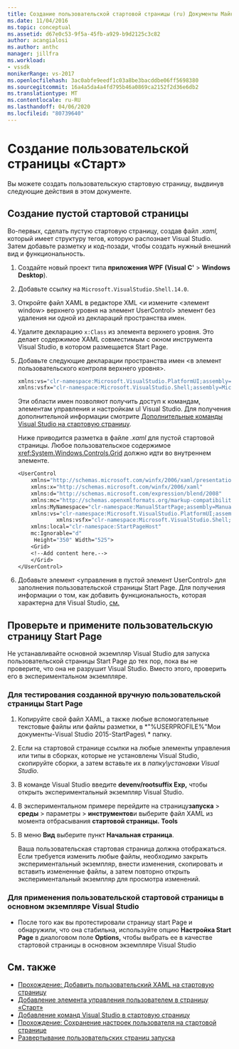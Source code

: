 ```yaml
---
title: Создание пользовательской стартовой страницы (ru) Документы Майкрософт
ms.date: 11/04/2016
ms.topic: conceptual
ms.assetid: d67e0c53-9f5a-45fb-a929-b9d2125c3c82
author: acangialosi
ms.author: anthc
manager: jillfra
ms.workload:
- vssdk
monikerRange: vs-2017
ms.openlocfilehash: 3ac0abfe9eedf1c03a8be3bacddbe06ff5698380
ms.sourcegitcommit: 16a4a5da4a4fd795b46a0869ca2152f2d36e6db2
ms.translationtype: MT
ms.contentlocale: ru-RU
ms.lasthandoff: 04/06/2020
ms.locfileid: "80739640"
---
```

# <a name="creating-a-custom-start-page"></a>Создание пользовательской страницы «Старт»

Вы можете создать пользовательскую стартовую страницу, выдвинув следующие действия в этом документе.

## <a name="create-a-blank-start-page"></a>Создание пустой стартовой страницы

Во-первых, сделать пустую стартовую страницу, создав файл *.xaml,* который имеет структуру тегов, которую распознает Visual Studio. Затем добавьте разметку и код-позади, чтобы создать нужный внешний вид и функциональность.

1. Создайте новый проект типа **приложения WPF** **(Visual C'** > **Windows Desktop**).

2. Добавьте ссылку на `Microsoft.VisualStudio.Shell.14.0`.

3. Откройте файл XAML в редакторе XML \<и измените \<элемент window> верхнего уровня на элемент UserControl> элемент без удаления ни одной из деклараций пространства имен.

4. Удалите декларацию `x:Class` из элемента верхнего уровня. Это делает содержимое XAML совместимым с окном инструмента Visual Studio, в котором размещается Start Page.

5. Добавьте следующие декларации пространства имен \<в элемент пользовательского контроля верхнего уровня>.

    ```vb
    xmlns:vs="clr-namespace:Microsoft.VisualStudio.PlatformUI;assembly=Microsoft.VisualStudio.Shell.14.0"
    xmlns:vsfx="clr-namespace:Microsoft.VisualStudio.Shell;assembly=Microsoft.VisualStudio.Shell.14.0"
    ```

     Эти области имен позволяют получить доступ к командам, элементам управления и настройкам uI Visual Studio. Для получения дополнительной информации смотрите [Дополнительные команды Visual Studio на стартовую страницу](../extensibility/adding-visual-studio-commands-to-a-start-page.md).

     Ниже приводится разметка в файле *.xaml* для пустой стартовой страницы. Любое пользовательское содержимое <xref:System.Windows.Controls.Grid> должно идти во внутреннем элементе.

    ```vb
    <UserControl
        xmlns="http://schemas.microsoft.com/winfx/2006/xaml/presentation"
        xmlns:x="http://schemas.microsoft.com/winfx/2006/xaml"
        xmlns:d="http://schemas.microsoft.com/expression/blend/2008"
        xmlns:mc="http://schemas.openxmlformats.org/markup-compatibility/2006"
        xmlns:MyNamespace="clr-namespace:ManualStartPage;assembly=ManualStartPage"
        xmlns:vs="clr-namespace:Microsoft.VisualStudio.PlatformUI;assembly=Microsoft.VisualStudio.Shell.14.0"
                xmlns:vsfx="clr-namespace:Microsoft.VisualStudio.Shell;assembly=Microsoft.VisualStudio.Shell.14.0"
        xmlns:local="clr-namespace:StartPageHost"
        mc:Ignorable="d"
         Height="350" Width="525">
        <Grid>
        <!--Add content here.-->
        </Grid>
    </UserControl>
    ```

6. Добавьте элемент \<управления в пустой элемент UserControl> для заполнения пользовательской страницы Start Page. Для получения информации о том, как добавить функциональность, которая характерна для Visual Studio, [см.](../extensibility/adding-visual-studio-commands-to-a-start-page.md)

## <a name="test-and-apply-the-custom-start-page"></a>Проверьте и примените пользовательскую страницу Start Page

Не устанавливайте основной экземпляр Visual Studio для запуска пользовательской страницы Start Page до тех пор, пока вы не проверите, что она не разрушит Visual Studio. Вместо этого, проверить его в экспериментальном экземпляре.

### <a name="to-test-a-manually-created-custom-start-page"></a>Для тестирования созданной вручную пользовательской страницы Start Page

1. Копируйте свой файл XAML, а также любые вспомогательные текстовые файлы или файлы разметки, в *"%USERPROFILE%"Мои документы-Visual Studio 2015-StartPages\\ * папку.

2. Если на стартовой странице ссылки на любые элементы управления или типы в сборках, которые не установлены Visual Studio, скопируйте сборки, а затем вставьте их в *папку\\установки Visual Studio.*

3. В команде Visual Studio введите **devenv/rootsuffix Exp,** чтобы открыть экспериментальный экземпляр Visual Studio.

4. В экспериментальном примере перейдите на страницу**запуска**  > **среды** > параметры > **инструментов**и выберите файл XAML из момента отбрасывания **стартовой страницы.** **Tools**

5. В меню **Вид** выберите пункт **Начальная страница**.

     Ваша пользовательская стартовая страница должна отображаться. Если требуется изменить любые файлы, необходимо закрыть экспериментальный экземпляр, внести изменения, скопировать и вставить измененные файлы, а затем повторно открыть экспериментальный экземпляр для просмотра изменений.

### <a name="to-apply-the-custom-start-page-in-the-primary-instance-of-visual-studio"></a>Для применения пользовательской стартовой страницы в основном экземпляре Visual Studio

- После того как вы протестировали страницу start Page и обнаружили, что она стабильна, используйте опцию **Настройка Start Page** в диалоговом поле **Options,** чтобы выбрать ее в качестве стартовой страницы в основном экземпляре Visual Studio

## <a name="see-also"></a>См. также

- [Прохождение: Добавить пользовательский XAML на стартовую страницу](../extensibility/walkthrough-adding-custom-xaml-to-the-start-page.md)
- [Добавление элемента управления пользователем в страницу «Старт»](../extensibility/adding-user-control-to-the-start-page.md)
- [Добавление команд Visual Studio в стартовую страницу](../extensibility/adding-visual-studio-commands-to-a-start-page.md)
- [Прохождение: Сохранение настроек пользователя на стартовой странице](../extensibility/walkthrough-saving-user-settings-on-a-start-page.md)
- [Развертывание пользовательских страниц запуска](../extensibility/deploying-custom-start-pages.md)
